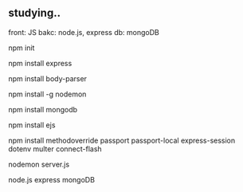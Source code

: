 ## studying..

front: JS
bakc: node.js, express
db: mongoDB 


npm init

npm install express

npm install body-parser

npm install -g nodemon

npm install mongodb  

npm install ejs

npm install methodoverride passport passport-local express-session dotenv multer connect-flash

nodemon server.js



node.js express mongoDB